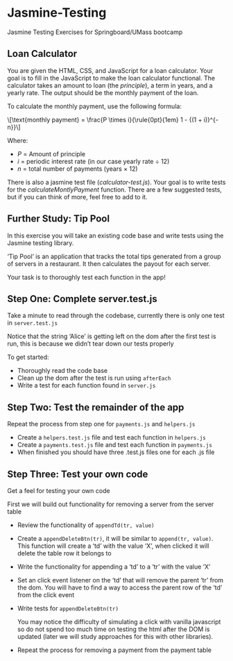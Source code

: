 # Jasmine-Testing
Jasmine Testing Exercises for Springboard/UMass bootcamp

<h2>Loan Calculator</h2>
<p>You are given the HTML, CSS, and JavaScript for a loan calculator. Your goal
is to fill in the JavaScript to make the loan calculator functional.  The
calculator takes an amount to loan (the <em>principle</em>), a term in years, and a yearly rate.
The output should be the monthly payment of the loan.</p>
<p>To calculate the monthly payment, use the following formula:</p>
<div class="math notranslate nohighlight"> \[\text{monthly payment} = \frac{P \times i}{\rule{0pt}{1em} 1 - {(1 + i)}^{-n}}\]</div>
<p>Where:</p>
<ul class="simple">
<li><cite>P</cite> = Amount of principle</li>
<li><cite>i</cite> = periodic interest rate (in our case yearly rate ÷ 12)</li>
<li><cite>n</cite> = total number of payments (years × 12)</li>
</ul>
<p>There is also a jasmine test file (<cite>calculator-test.js</cite>).  Your goal is to write
tests for the <cite>calculateMontlyPayment</cite> function.  There are a few suggested
tests, but if you can think of more, feel free to add to it.</p>
</div>
<div class="section" id="further-study-tip-pool">
<h2>Further Study: Tip Pool</h2>
<p>In this exercise you will take an existing code base and write tests using the Jasmine testing library.</p>
<p>‘Tip Pool’ is an application that tracks the total tips generated from a group of servers in a restaurant. It then calculates the payout for each server.</p>
<p>Your task is  to thoroughly test each function in the app!</p>
</div>
<div class="section" id="step-one-complete-server-test-js">
<h2>Step One: Complete server.test.js</h2>
<p>Take a minute to read through the codebase, currently there is only one test in <code class="docutils literal notranslate"><span class="pre">server.test.js</span></code></p>
<p>Notice that the string ‘Alice’ is getting left on the dom after the first test is run, this is because we didn’t tear down our tests properly</p>
<p>To get started:</p>
<ul class="simple">
<li>Thoroughly read the code base</li>
<li>Clean up the dom after the test is run using <code class="docutils literal notranslate"><span class="pre">afterEach</span></code></li>
<li>Write a test for each function found in <code class="docutils literal notranslate"><span class="pre">server.js</span></code></li>
</ul>
</div>
<div class="section" id="step-two-test-the-remainder-of-the-app">
<h2>Step Two: Test the remainder of the app</h2>
<p>Repeat the process from step one for <code class="docutils literal notranslate"><span class="pre">payments.js</span></code> and <code class="docutils literal notranslate"><span class="pre">helpers.js</span></code></p>
<ul class="simple">
<li>Create a <code class="docutils literal notranslate"><span class="pre">helpers.test.js</span></code> file and test each function in <code class="docutils literal notranslate"><span class="pre">helpers.js</span></code></li>
<li>Create a <code class="docutils literal notranslate"><span class="pre">payments.test.js</span></code> file and test each function in <code class="docutils literal notranslate"><span class="pre">payments.js</span></code></li>
<li>When finished you should have three .test.js files one for each .js file</li>
</ul>
</div>
<div class="section" id="step-three-test-your-own-code">
<h2>Step Three: Test your own code</h2>
<p>Get a feel for testing your own code</p>
<p>First we will build out functionality for removing a server from the server table</p>
<ul>
<li><p class="first">Review the functionality of <code class="docutils literal notranslate"><span class="pre">appendTd(tr,</span> <span class="pre">value)</span></code></p>
</li>
<li><p class="first">Create a <code class="docutils literal notranslate"><span class="pre">appendDeleteBtn(tr)</span></code>, it will be similar to <code class="docutils literal notranslate"><span class="pre">append(tr,</span> <span class="pre">value)</span></code>. This function will create a ‘td’ with the value ‘X’, when clicked it will delete the table row it belongs to</p>
</li>
<li><p class="first">Write the functionality for appending a ‘td’ to a ‘tr’ with the value ‘X’</p>
</li>
<li><p class="first">Set an click event listener on the ‘td’ that will remove the parent ‘tr’ from the dom. You will have to find a way to access the parent row of the ‘td’ from the click event</p>
</li>
<li><p class="first">Write tests for <code class="docutils literal notranslate"><span class="pre">appendDeleteBtn(tr)</span></code></p>
<p>You may notice the difficulty of simulating a click with vanilla javascript so do not spend too much time on testing the html after the DOM is updated (later we will study approaches for this with other libraries).</p>
</li>
<li><p class="first">Repeat the process for removing a payment from the payment table</p>
</li>
</ul>
</div>
